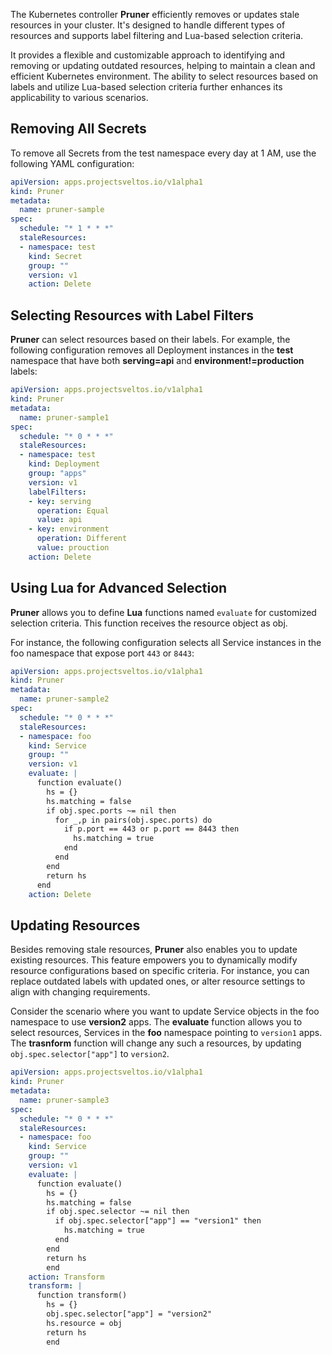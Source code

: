 The Kubernetes controller __Pruner__ efficiently removes or updates stale resources in your cluster. It's designed to handle different types of resources and supports label filtering and Lua-based selection criteria.

It provides a flexible and customizable approach to identifying and removing or updating outdated resources, helping to maintain a clean and efficient Kubernetes environment. The ability to select resources based on labels and utilize Lua-based selection criteria further enhances its applicability to various scenarios.

## Removing All Secrets

To remove all Secrets from the test namespace every day at 1 AM, use the following YAML configuration:

```yaml
apiVersion: apps.projectsveltos.io/v1alpha1
kind: Pruner
metadata:
  name: pruner-sample
spec:
  schedule: "* 1 * * *"
  staleResources:
  - namespace: test
    kind: Secret
    group: ""
    version: v1
    action: Delete
```

## Selecting Resources with Label Filters

__Pruner__ can select resources based on their labels. For example, the following configuration removes all Deployment instances in the __test__ namespace that have both __serving=api__ and __environment!=production__ labels:

```yaml
apiVersion: apps.projectsveltos.io/v1alpha1
kind: Pruner
metadata:
  name: pruner-sample1
spec:
  schedule: "* 0 * * *"
  staleResources:
  - namespace: test
    kind: Deployment
    group: "apps"
    version: v1
    labelFilters:
    - key: serving
      operation: Equal
      value: api
    - key: environment
      operation: Different
      value: prouction
    action: Delete
```

## Using Lua for Advanced Selection

__Pruner__ allows you to define __Lua__ functions named ``evaluate`` for customized selection criteria. This function receives the resource object as obj.

For instance, the following configuration selects all Service instances in the foo namespace that expose port ``443`` or ``8443``:

```yaml
apiVersion: apps.projectsveltos.io/v1alpha1
kind: Pruner
metadata:
  name: pruner-sample2
spec:
  schedule: "* 0 * * *"
  staleResources:
  - namespace: foo
    kind: Service
    group: ""
    version: v1
    evaluate: |
      function evaluate()
        hs = {}
        hs.matching = false
        if obj.spec.ports ~= nil then
          for _,p in pairs(obj.spec.ports) do
            if p.port == 443 or p.port == 8443 then
              hs.matching = true
            end
          end
        end
        return hs
      end
    action: Delete
```

## Updating Resources

Besides removing stale resources, __Pruner__ also enables you to update existing resources. This feature empowers you to dynamically modify resource configurations based on specific criteria. For instance, you can replace outdated labels with updated ones, or alter resource settings to align with changing requirements.

Consider the scenario where you want to update Service objects in the foo namespace to use __version2__ apps. 
The __evaluate__ function allows you to select resources, Services in the __foo__ namespace pointing to ``version1``  apps. 
The __trasnform__ function will change any such a resources, by updating ``obj.spec.selector["app"]`` to ``version2``.

```yaml
apiVersion: apps.projectsveltos.io/v1alpha1
kind: Pruner
metadata:
  name: pruner-sample3
spec:
  schedule: "* 0 * * *"
  staleResources:
  - namespace: foo
    kind: Service
    group: ""
    version: v1
    evaluate: |
      function evaluate()
        hs = {}
        hs.matching = false
        if obj.spec.selector ~= nil then
          if obj.spec.selector["app"] == "version1" then
            hs.matching = true
          end
        end
        return hs
        end
    action: Transform
    transform: |
      function transform()
        hs = {}
        obj.spec.selector["app"] = "version2"
        hs.resource = obj
        return hs
        end
```
